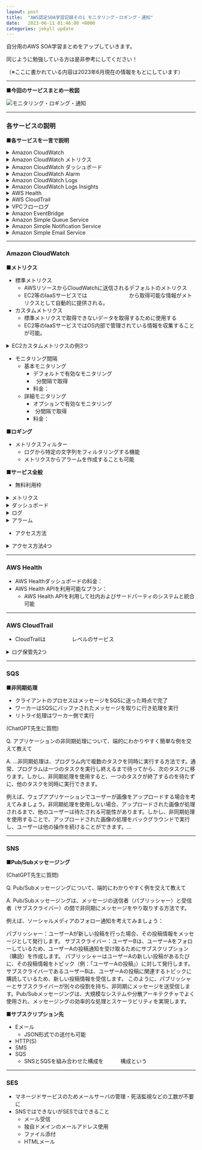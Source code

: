 ```yaml
---
layout: post
title:  "AWS認定SOA学習記録その1 モニタリング・ロギング・通知"
date:   2023-06-11 01:46:00 +0000
categories: jekyll update
---
```


自分用のAWS SOA学習まとめをアップしていきます。

同じように勉強している方は是非参考にしてください！

（※ここに書かれている内容は2023年6月現在の情報をもとにしています）

---

**■今回のサービスまとめ一枚図**

![モニタリング・ロギング・通知]({{site.baseurl}}/assets/images/2023-06-11/AWS_SOA_02-1.drawio.png "モニタリング・ロギング・通知")

---

### 各サービスの説明

**■各サービスを一言で説明**

<details>
<summary>Amazon CloudWatch</summary>
AWSの各種リソースを収集・監視・可視化するマネージドサービス
</details>
<details>
<summary>Amazon CloudWatch メトリクス</summary>
AWSリソースから収集されるの死活、性能、キャパシティ等のデータ
</details>
<details>
<summary>Amazon CloudWatch ダッシュボード</summary>
AWSリソースのメトリクスおよびアラームをカスタマイズした状態で表示（可視化）することができるWebベースダッシュボードページ
</details>
<details>
<summary>Amazon CloudWatch Alarm</summary>
CloudWatchのメトリクスやログの条件を検知してメールなどによる通知をするサービス
</details>
<details>
<summary>Amazon CloudWatch Logs</summary>
Logsで収集したデータに対してクエリを発行したり、分析を行う機能
</details>
<details>
<summary>Amazon CloudWatch Logs Insights</summary>
AWSリソースからログを収集・保存するサービス
</details>
<details>
<summary>AWS Health</summary>
リソースのパフォーマンス、AWSサービスおよびアカウントの可用性を可視化するサービス
</details>
<details>
<summary>AWS CloudTrail</summary>
アクティビティ監視のサービス。
AWSサービスで使用したAPIコールを記録し、「いつ」「誰が」「何を」したのかを確認できる。
</details>
<details>
<summary>VPCフローログ</summary>
ネットワーク監視のサービス。
VPCのネットワークインターフェースとの間で行き来するIPトラフィックに関する情報をキャプチャできるようにする機能。
</details>
<details>
<summary>Amazon EventBridge</summary>
イベント（アプリケーションやサービスなどの環境での変化）を検出し、後続処理を行うためのサービス。
</details>
<details>
<summary>Amazon Simple Queue Service</summary>
フルマネージド型メッセージキューイングサービス。
アプリ間連携にSQSを利用することで疎結合アーキテクチャを実現することができる。
</details>
<details>
<summary>Amazon Simple Notification Service</summary>
フルマネージド型分散通知サービス。
Pub/Subメッセージング、モバイルPUSH通知等を実現する。
</details>
<details>
<summary>Amazon Simple Email Service</summary>
アプリケーションでメールを送信できるようにする、マネージド型のSMTP（メール）サービス。
</details>

---

### Amazon CloudWatch

**■メトリクス**

- 標準メトリクス
  - AWSリソースからCloudWatchに送信されるデフォルトのメトリクス
  - EC2等のIaaSサービスでは<span style="color: white; ">ハイパーバイザー</span>から取得可能な情報がメトリクスとして自動的に提供される。
- カスタムメトリクス
  - 標準メトリクスで取得できないデータを取得するために使用する
  - EC2等のIaaSサービスではOS内部で管理されている情報を収集することが可能。

<details>
<summary>EC2カスタムメトリクスの例3つ</summary>
・メモリ利用率<br>
・EBSのディスク利用率<br>
・作成したアプリケーションで利用するメトリクス（Webセッション数、利用ユーザ数等）<br>
</details>

- モニタリング間隔
  - 基本モニタリング
    - デフォルトで有効なモニタリング
    - <span style="color: white; ">5</span>分間隔で取得
    - 料金：<span style="color: white; ">無料</span>
  - 詳細モニタリング
    - オプションで有効なモニタリング
    - <span style="color: white; ">1</span>分間隔で取得
    - 料金：<span style="color: white; ">追加料金</span>

**■ロギング**

- メトリクスフィルター
  - ログから特定の文字列をフィルタリングする機能
  - メトリクスからアラームを作成することも可能

**■サービス全般**

- 無料利用枠
<details>
<summary>メトリクス</summary>
・基本メトリクス<br>
・詳細モニタリングのメトリクス10個<br>
・カスタムリクエスト10個<br>
・100マンAPIリクエスト（GetMetricData等を除く）<br>
</details>
<details>
<summary>ダッシュボード</summary>
・最大50このメトリクスに対応するダッシュボード3個<br>
</details>
<details>
<summary>ログ</summary>
・5GBまでのデータ
</details>
<details>
<summary>アラーム</summary>
・10件のアラームメトリクス
</details>

- アクセス方法
<details>
<summary>アクセス方法4つ</summary>
・Amazon CloudWatchコンソール<br>
・AWS CLI<br>
・CloudWatch API<br>
・AWS SDK<br>
</details>

---

### AWS Health

- AWS Healthダッシュボードの料金：<span style="color: white; ">無料</span>
- AWS Health APIを利用可能なプラン：<span style="color: white; ">Business、Enterprise</span>
  - AWS Health APIを利用して社内およびサードパーティのシステムと統合可能

---

### AWS CloudTrail

- CloudTrailは<span style="color: white; ">リージョン</span>レベルのサービス
<details>
<summary>ログ保管先2つ</summary>
・S3バケット<br>
・CloudWatch Logs（オプション）<br>
</details>

---

### SQS

**■非同期処理**

- クライアントのプロセスはメッセージをSQSに送った時点で完了
- ワーカーはSQSにバッファされたメッセージを取りに行き処理を実行
- リトライ処理はワーカー側で実行

(ChatGPT先生に質問)

Q. アプリケーションの非同期処理について、端的にわかりやすく簡単な例を交えて教えて

A. …非同期処理は、プログラム内で複数のタスクを同時に実行する方法です。通常、プログラムは一つのタスクを実行し終えるまで待ってから、次のタスクに移ります。しかし、非同期処理を使用すると、一つのタスクが終了するのを待たずに、他のタスクを同時に実行できます。

例えば、ウェブアプリケーションでユーザーが画像をアップロードする場合を考えてみましょう。非同期処理を使用しない場合、アップロードされた画像が処理されるまで、他のユーザーは待たされる可能性があります。しかし、非同期処理を使用することで、アップロードされた画像の処理をバックグラウンドで実行し、ユーザーは他の操作を続けることができます。…

---

### SNS

**■Pub/Subメッセージング**

(ChatGPT先生に質問)

Q. Pub/Subメッセージングについて、端的にわかりやすく例を交えて教えて

A. Pub/Subメッセージングは、メッセージの送信者（パブリッシャー）と受信者（サブスクライバー）の間で非同期にメッセージをやり取りする方法です。

例えば、ソーシャルメディアのフォロー通知を考えてみましょう：

パブリッシャー：ユーザーAが新しい投稿を行った場合、その投稿情報をメッセージとして発行します。
サブスクライバー：ユーザーBは、ユーザーAをフォローしているため、ユーザーAの投稿通知を受け取るためにサブスクリプション（購読）を作成します。
パブリッシャーはユーザーAの新しい投稿があるたびに、その投稿情報をトピック（例：「ユーザーAの投稿」）に対して発行します。
サブスクライバーであるユーザーBは、ユーザーAの投稿に関連するトピックに購読しているため、新しい投稿情報を受信します。
このように、パブリッシャーとサブスクライバーが別々の役割を持ち、非同期にメッセージを送受信します。Pub/Subメッセージングは、大規模なシステムや分散アーキテクチャでよく使用され、メッセージングの効率的な処理とスケーラビリティを実現します。

**■サブスクリプション先**

- Eメール
  - JSON形式での送付も可能
- HTTP(S)
- SMS
- SQS
  - SNSとSQSを組み合わせた構成を<span style="color: white; ">Fanout</span>構成という

---

### SES

- マネージドサービスのためメールサーバの管理・死活監視などの工数が不要に
- SNSではできないがSESではできること
  - メール受信
  - 独自ドメインのメールアドレス使用
  - ファイル添付
  - HTMLメール
